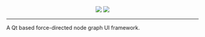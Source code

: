 <div align="center">
  <img src="https://img.shields.io/badge/Python-FFD43B?style=for-the-badge&logo=python&logoColor=blue" />
  <img src="https://img.shields.io/badge/Qt-41CD52?style=for-the-badge&logo=qt&logoColor=white"/>
</div>

---


A Qt based force-directed node graph UI framework.
